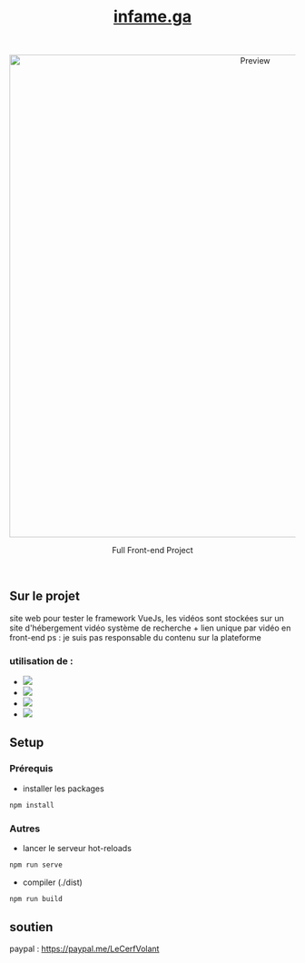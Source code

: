 <h1 align="center"> <a href="https://infame.ga">infame.ga</a> </h1> <br>
<p align="center">
  <a>
    <img alt="Preview" title="Infame.ga" src="https://imgur.com/eu7LWo0.png" width="850" >
  </a>
</p>

<p align="center">
  Full Front-end Project
</p>

<div id="top"></div>

<br />

## Sur le projet

site web pour tester le framework VueJs, les vidéos sont stockées sur un site d'hébergement vidéo
système de recherche + lien unique par vidéo en front-end
ps : je suis pas responsable du contenu sur la plateforme

### utilisation de :

* <img src="https://img.shields.io/badge/Vue.js-35495E?style=for-the-badge&logo=vuedotjs&logoColor=4FC08D" />
* <img src="https://img.shields.io/badge/JavaScript-323330?style=for-the-badge&logo=javascript&logoColor=F7DF1E"/>
* <img src="https://img.shields.io/badge/jQuery-0769AD?style=for-the-badge&logo=jquery&logoColor=white" />
* <img src="https://img.shields.io/badge/CSS-1572B6?style=for-the-badge&logo=css3&logoColor=white" />



## Setup

### Prérequis

- installer les packages
```sh
npm install
```
### Autres

- lancer le serveur hot-reloads
```sh
npm run serve
```

- compiler (./dist)
```sh
npm run build
```
## soutien 
paypal : https://paypal.me/LeCerfVolant
